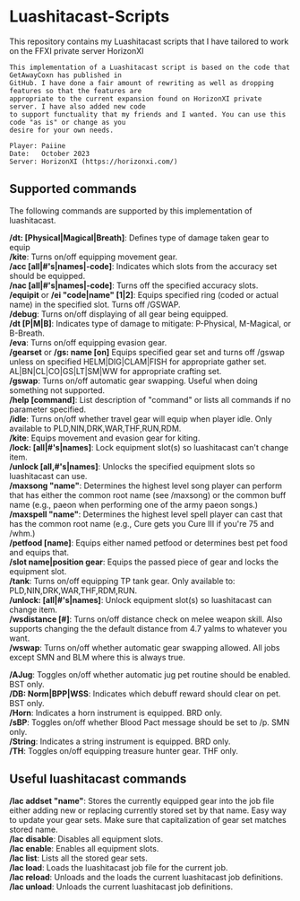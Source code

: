 # Luashitacast-Scripts
This repository contains my Luashitacast scripts that I have tailored to work on the FFXI private server HorizonXI

	This implementation of a Luashitacast script is based on the code that GetAwayCoxn has published in
	GitHub. I have done a fair amount of rewriting as well as dropping features so that the features are 
 	appropriate to the current expansion found on HorizonXI private server. I have also added new code 
  	to support functuality that my friends and I wanted. You can use this code "as is" or change as you 
   	desire for your own needs.
	
	Player: Paiine
	Date:   October 2023
	Server: HorizonXI (https://horizonxi.com/)

## Supported commands

The following commands are supported by this implementation of luashitacast.

**/dt: [Physical|Magical|Breath]**: Defines type of damage taken gear to equip  
**/kite**: Turns on/off equipping movement gear.  
**/acc [all|#'s|names|-code]**: Indicates which slots from the accuracy set should be equipped.  
**/nac [all|#'s|names|-code]**: Turns off the specified accuracy slots.  
**/equipit** or **/ei "code|name" [1|2]**: Equips specified ring (coded or actual name) in the specified slot.
Turns off /GSWAP.  
**/debug**: Turns on/off displaying of all gear being equipped.  
**/dt [P|M|B]**: Indicates type of damage to mitigate: P-Physical, M-Magical, or B-Breath.  
**/eva**: Turns on/off equipping evasion gear.  
**/gearset** or **/gs: name [on]** Equips specified gear set and turns off /gswap unless on specified 
    HELM|DIG|CLAM|FISH for appropriate gather set.  
    AL|BN|CL|CO|GS|LT|SM|WW for appropriate crafting set.  
**/gswap**: Turns on/off automatic gear swapping. Useful when doing something not supported.  
**/help [command]**: List description of "command" or lists all commands if no parameter specified.  
**/idle**: Turns on/off whether travel gear will equip when player idle. Only available 
to PLD,NIN,DRK,WAR,THF,RUN,RDM.  
**/kite**: Equips movement and evasion gear for kiting.  
**/lock: [all|#'s|names]**: Lock equipment slot(s) so luashitacast can't change item.  
**/unlock [all,#'s|names]**: Unlocks the specified equipment slots so luashitacast can use.  
**/maxsong "name"**: Determines the highest level song player can perform that has either the
common root name (see /maxsong) or the common buff name (e.g., paeon when
performing one of the army paeon songs.)  
**/maxspell "name"**: Determines the highest level spell player can cast that has the common root
name (e.g., Cure gets you Cure III if you're 75 and /whm.)  
**/petfood [name]**: Equips either named petfood or determines best pet food and equips that.  
**/slot name|position gear**: Equips the passed piece of gear and locks the equipment slot.  
**/tank**: Turns on/off equipping TP tank gear. Only available to: PLD,NIN,DRK,WAR,THF,RDM,RUN.  
**/unlock: [all|#'s|names]**: Unlock equipment slot(s) so luashitacast can change item.  
**/wsdistance [#]**: Turns on/off distance check on melee weapon skill. Also supports changing the
the default distance from 4.7 yalms to whatever you want.  
**/wswap**: Turns on/off whether automatic gear swapping allowed. All jobs except SMN and BLM
where this is always true.  

**/AJug**: Toggles on/off whether automatic jug pet routine should be enabled. BST only.  
**/DB: Norm|BPP|WSS**: Indicates which debuff reward should clear on pet. BST only.  
**/Horn**: Indicates a horn instrument is equipped. BRD only.  
**/sBP**: Toggles on/off whether Blood Pact message should be set to /p. SMN only.  
**/String**: Indicates a string instrument is equipped. BRD only.  
**/TH**: Toggles on/off equipping treasure hunter gear. THF only.   

## Useful luashitacast commands

**/lac addset "name"**: Stores the currently equipped gear into the job file either adding new or
replacing currently stored set by that name. Easy way to update your gear
sets. Make sure that capitalization of gear set matches stored name.  
**/lac disable**: Disables all equipment slots.  
**/lac enable**: Enables all equipment slots.  
**/lac list**: Lists all the stored gear sets.  
**/lac load**: Loads the luashitacast job file for the current job.  
**/lac reload**: Unloads and the loads the current luashitacast job definitions.  
**/lac unload**: Unloads the current luashitacast job definitions.  
